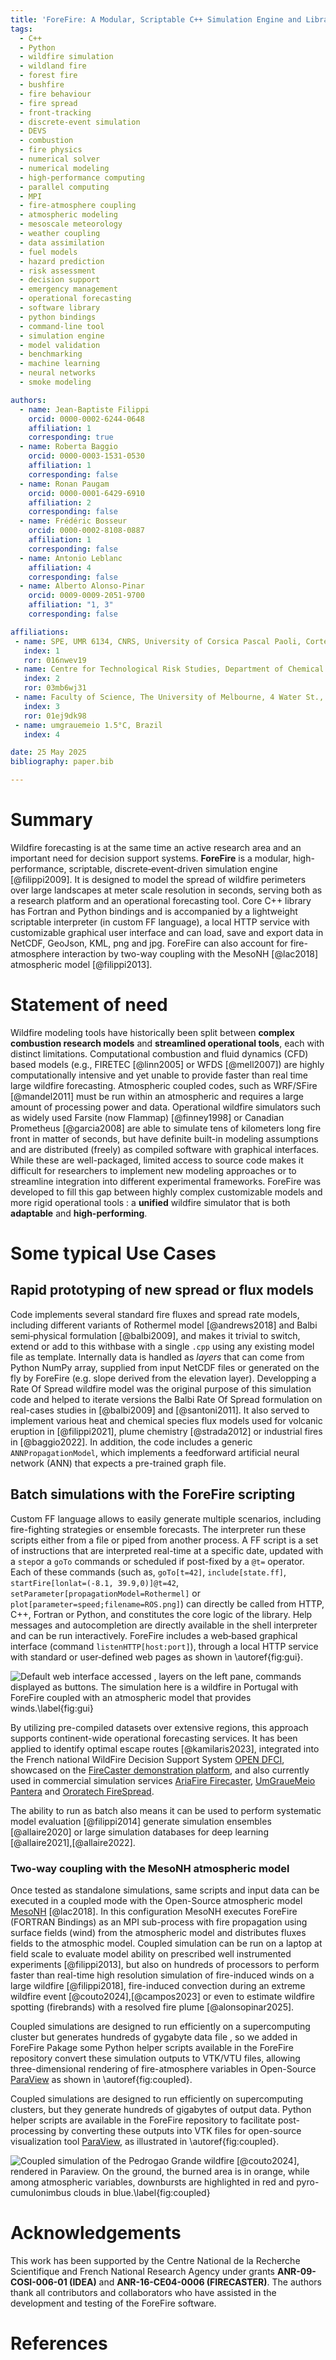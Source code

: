 ```yaml
---
title: 'ForeFire: A Modular, Scriptable C++ Simulation Engine and Library for Wildland-Fire Spread' 
tags:
  - C++
  - Python
  - wildfire simulation
  - wildland fire
  - forest fire
  - bushfire
  - fire behaviour
  - fire spread
  - front‑tracking
  - discrete‑event simulation
  - DEVS
  - combustion
  - fire physics
  - numerical solver
  - numerical modeling
  - high‑performance computing
  - parallel computing
  - MPI
  - fire‑atmosphere coupling
  - atmospheric modeling
  - mesoscale meteorology
  - weather coupling
  - data assimilation
  - fuel models
  - hazard prediction
  - risk assessment
  - decision support
  - emergency management
  - operational forecasting
  - software library
  - python bindings
  - command‑line tool
  - simulation engine
  - model validation
  - benchmarking
  - machine learning
  - neural networks
  - smoke modeling

authors:
  - name: Jean-Baptiste Filippi
    orcid: 0000-0002-6244-0648
    affiliation: 1
    corresponding: true
  - name: Roberta Baggio
    orcid: 0000-0003-1531-0530
    affiliation: 1
    corresponding: false
  - name: Ronan Paugam
    orcid: 0000-0001-6429-6910
    affiliation: 2
    corresponding: false
  - name: Frédéric Bosseur
    orcid: 0000-0002-8108-0887
    affiliation: 1
    corresponding: false
  - name: Antonio Leblanc
    affiliation: 4
    corresponding: false
  - name: Alberto Alonso-Pinar
    orcid: 0009-0009-2051-9700
    affiliation: "1, 3"
    corresponding: false

affiliations:
 - name: SPE, UMR 6134, CNRS, University of Corsica Pascal Paoli, Corte, France
   index: 1
   ror: 016nwev19
 - name: Centre for Technological Risk Studies, Department of Chemical Engineering, Universitat Politécnica de Catalunya 
   index: 2
   ror: 03mb6wj31
 - name: Faculty of Science, The University of Melbourne, 4 Water St., Creswick, Australia 
   index: 3
   ror: 01ej9dk98
 - name: umgrauemeio 1.5°C, Brazil
   index: 4   

date: 25 May 2025 
bibliography: paper.bib

---
```


# Summary
Wildfire forecasting is at the same time an active research area and an important need for decision support systems. **ForeFire** is a modular, high-performance, scriptable, discrete‑event‑driven simulation engine [@filippi2009]. It is designed to model the spread of wildfire perimeters over large landscapes at meter scale resolution in seconds, serving both as a research platform and an operational forecasting tool. Core C++ library has Fortran and Python bindings and is accompanied by a lightweight scriptable interpreter (in custom FF language), a local HTTP service with customizable graphical user interface and can load, save and export data in NetCDF, GeoJson, KML, png and jpg. ForeFire can also account for fire-atmosphere interaction by two-way coupling with the MesoNH [@lac2018] atmospheric model [@filippi2013].

# Statement of need

Wildfire modeling tools have historically been split between **complex combustion research models** and **streamlined operational tools**, each with distinct limitations. 
Computational combustion and fluid dynamics (CFD) based models (e.g., FIRETEC [@linn2005] or WFDS [@mell2007]) are highly computationally intensive and yet unable to provide faster than real time large wildfire forecasting. 
Atmospheric coupled codes, such as WRF/SFire [@mandel2011] must be run within an atmospheric and requires a large amount of processing power and data.
Operational wildfire simulators such as widely used Farsite (now Flammap) [@finney1998] or Canadian Prometheus [@garcia2008] are able to simulate tens of kilometers long fire front in matter of seconds, but have definite built-in modeling assumptions and are distributed (freely) as compiled software with graphical interfaces. While these are well-packaged, limited access to source code makes it difficult for researchers to implement new modeling approaches or to streamline integration into different experimental frameworks. 
ForeFire was developed to fill this gap between highly complex customizable models and more rigid operational tools : a **unified** wildfire simulator that is both **adaptable** and **high-performing**. 

# Some typical Use Cases

## Rapid prototyping of new spread or flux models
Code implements several standard fire fluxes and spread rate models, including different variants of Rothermel model [@andrews2018] and Balbi semi‑physical formulation [@balbi2009], and makes it trivial to switch, extend or add to this withbase with a single `.cpp` using any existing model file as template.
Internally data is handled as *layers* that can come from Python NumPy array, supplied from input NetCDF files or generated on the fly by ForeFire (e.g. slope derived from the elevation layer). 
Developping a Rate Of Spread wildfire model was the original purpose of this simulation code and helped to iterate versions the Balbi Rate Of Spread formulation on real-cases studies in [@balbi2009] and [@santoni2011]. It also served to implement various heat and chemical species flux models used for volcanic eruption in [@filippi2021], plume chemistry [@strada2012] or industrial fires in [@baggio2022]. In addition, the code includes a generic `ANNPropagationModel`, which implements a feedforward artificial neural network (ANN) that expects a pre-trained graph file.

## Batch simulations with the ForeFire scripting
Custom FF language allows to easily generate multiple scenarios, including fire-fighting strategies or ensemble forecasts. The interpreter run these scripts either from a file or piped from another process. A FF script is a set of instructions that are interpreted real-time at a specific date, updated with a `step`or a `goTo` commands or scheduled if post-fixed by a `@t=` operator. 
Each of these commands (such as, `goTo[t=42]`, `include[state.ff]`, `startFire[lonlat=(-8.1, 39.9,0)]@t=42`, `setParameter[propagationModel=Rothermel]` or `plot[parameter=speed;filename=ROS.png]`) can directly be called from HTTP, C++, Fortran or Python, and constitutes the core logic of the library. Help messages and autocompletion are directly available in the shell interpreter and can be run interactively. ForeFire includes a web‑based graphical interface (command `listenHTTP[host:port]`), through a local HTTP service with standard or user‑defined web pages as shown in \autoref{fig:gui}.

![Default web interface accessed , layers on the left pane, commands displayed as buttons. The simulation here is a wildfire in Portugal with ForeFire coupled with an atmospheric model that provides winds.\label{fig:gui}](gui.jpg)

By utilizing pre-compiled datasets over extensive regions, this approach supports continent-wide operational forecasting services. 
It has been applied to identify optimal escape routes [@kamilaris2023], integrated into the French national WildFire Decision Support System [OPEN DFCI](https://opendfci.fr/), showcased on the [FireCaster demonstration platform](https://forefire.univ-corse.fr/), and also currently used in commercial simulation services [AriaFire Firecaster](https://firecaster.ariafire.com), [UmGraueMeio Pantera](https://www.umgrauemeio.com/) and [Ororatech FireSpread](https://ororatech.com/all-products/fire-spread).

The ability to run as batch also means it can be used to perform systematic model evaluation [@filippi2014] generate simulation ensembles [@allaire2020] or large simulation databases for deep learning [@allaire2021],[@allaire2022].

### Two-way coupling with the MesoNH atmospheric model
Once tested as standalone simulations, same scripts and input data can be executed in a coupled mode with the Open-Source atmospheric model [MesoNH](https://mesonh.cnrs.fr/) [@lac2018]. In this configuration MesoNH executes ForeFire (FORTRAN Bindings) as an MPI sub-process with fire propagation using surface fields (wind) from the atmospheric model and distributes fluxes fields to the atmosphic model. Coupled simulation can be run on a laptop at field scale to evaluate model ability on prescribed well instrumented experiments [@filippi2013], but also on hundreds of processors to perform faster than real-time high resolution simulation of fire-induced winds on a large wildfire [@filippi2018], fire-induced convection during an extreme wildfire event [@couto2024],[@campos2023] or even to estimate wildfire spotting (firebrands) with a resolved fire plume [@alonsopinar2025].

Coupled simulations are designed to run efficiently on a supercomputing cluster but generates hundreds of gygabyte data file , so we added in ForeFire Pakage some Python helper scripts available in the ForeFire repository convert these simulation outputs to VTK/VTU files, allowing three-dimensional rendering of fire-atmosphere variables in Open-Source [ParaView](https://www.paraview.org/) as shown in \autoref{fig:coupled}. 

Coupled simulations are designed to run efficiently on supercomputing clusters, but they generate hundreds of gigabytes of output data. Python helper scripts are available in the ForeFire repository to facilitate post-processing by converting these outputs into VTK files for open-source visualization tool [ParaView](https://www.paraview.org/), as illustrated in \autoref{fig:coupled}.

![Coupled simulation of the Pedrogao Grande wildfire [@couto2024], rendered in Paraview. On the ground, the burned area is in orange, while among atmospheric variables, downbursts are highlighted in red and pyro-cumulonimbus clouds in blue.\label{fig:coupled}](coupled.jpg)

# Acknowledgements
This work has been supported by the Centre National de la Recherche Scientifique and French National Research Agency under grants **ANR-09-COSI-006-01 (IDEA)** and **ANR-16-CE04-0006 (FIRECASTER)**. The authors thank all contributors and collaborators who have assisted in the development and testing of the ForeFire software.

# References
